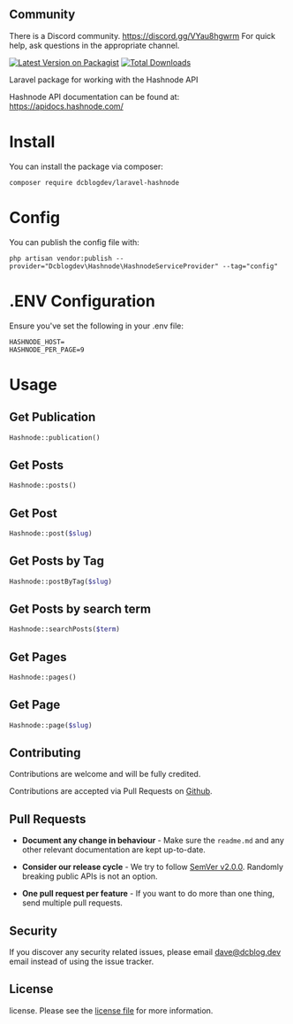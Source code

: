 ## Community

There is a Discord community. https://discord.gg/VYau8hgwrm For quick help, ask questions in the appropriate channel.

[![Latest Version on Packagist](https://img.shields.io/packagist/v/dcblogdev/laravel-hashnode.svg?style=flat-square)](https://packagist.org/packages/dcblogdev/laravel-hashnode)
[![Total Downloads](https://img.shields.io/packagist/dt/dcblogdev/laravel-xero.svg?style=flat-square)](https://packagist.org/packages/dcblogdev/laravel-hashnode)

Laravel package for working with the Hashnode API

Hashnode API documentation can be found at:
https://apidocs.hashnode.com/

# Install

You can install the package via composer:

```
composer require dcblogdev/laravel-hashnode
```

# Config

You can publish the config file with:

```
php artisan vendor:publish --provider="Dcblogdev\Hashnode\HashnodeServiceProvider" --tag="config"
```

# .ENV Configuration

Ensure you've set the following in your .env file:

```
HASHNODE_HOST=
HASHNODE_PER_PAGE=9
```


# Usage

## Get Publication

```php
Hashnode::publication()
```

## Get Posts

```php
Hashnode::posts()
```

## Get Post

```php
Hashnode::post($slug)
```

## Get Posts by Tag

```php
Hashnode::postByTag($slug)
```

## Get Posts by search term

```php
Hashnode::searchPosts($term)
```

## Get Pages

```php
Hashnode::pages()
```

## Get Page

```php
Hashnode::page($slug)
```

## Contributing

Contributions are welcome and will be fully credited.

Contributions are accepted via Pull Requests on [Github][4].

## Pull Requests

- **Document any change in behaviour** - Make sure the `readme.md` and any other relevant documentation are kept up-to-date.

- **Consider our release cycle** - We try to follow [SemVer v2.0.0][5]. Randomly breaking public APIs is not an option.

- **One pull request per feature** - If you want to do more than one thing, send multiple pull requests.

## Security

If you discover any security related issues, please email dave@dcblog.dev email instead of using the issue tracker.

## License

license. Please see the [license file][6] for more information.

[4]:    https://github.com/dcblogdev/laravel-hashnode
[5]:    http://semver.org/
[6]:    license.md
